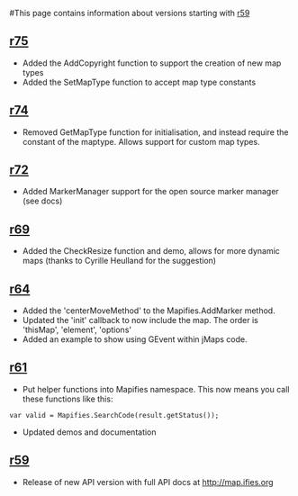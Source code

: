 #This page contains information about versions starting with [r59](https://code.google.com/p/jmaps/source/detail?r=59)

## [r75](https://code.google.com/p/jmaps/source/detail?r=75) ##
  * Added the AddCopyright function to support the creation of new map types
  * Added the SetMapType function to accept map type constants

## [r74](https://code.google.com/p/jmaps/source/detail?r=74) ##
  * Removed GetMapType function for initialisation, and instead require the constant of the maptype.  Allows support for custom map types.

## [r72](https://code.google.com/p/jmaps/source/detail?r=72) ##
  * Added MarkerManager support for the open source marker manager (see docs)

## [r69](https://code.google.com/p/jmaps/source/detail?r=69) ##
  * Added the CheckResize function and demo, allows for more dynamic maps (thanks to Cyrille Heulland for the suggestion)

## [r64](https://code.google.com/p/jmaps/source/detail?r=64) ##
  * Added the 'centerMoveMethod' to the Mapifies.AddMarker method.
  * Updated the 'init' callback to now include the map.  The order is 'thisMap', 'element', 'options'
  * Added an example to show using GEvent within jMaps code.

## [r61](https://code.google.com/p/jmaps/source/detail?r=61) ##
  * Put helper functions into Mapifies namespace.  This now means you call these functions like this:
```
var valid = Mapifies.SearchCode(result.getStatus());
```
  * Updated demos and documentation

## [r59](https://code.google.com/p/jmaps/source/detail?r=59) ##

  * Release of new API version with full API docs at http://map.ifies.org